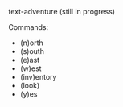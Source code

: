 text-adventure (still in progress)

Commands:
* (n)orth
* (s)outh
* (e)ast
* (w)est
* (inv)entory
* (look)
* (y)es
